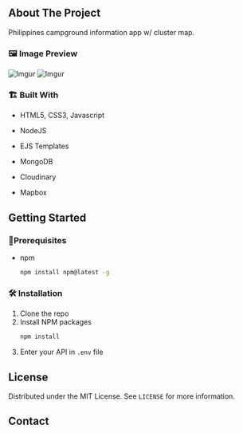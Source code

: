<!-- ABOUT THE PROJECT -->

## About The Project

<!-- [![Product Name Screen Shot][product-screenshot]](https://example.com) -->

Philippines campground information app w/ cluster map.

### 🖼️ Image Preview
![Imgur](https://i.imgur.com/S3V58nl.png)
![Imgur](https://i.imgur.com/RBxo3sS.png)

### 🏗️ Built With

- HTML5, CSS3, Javascript
- NodeJS
- EJS Templates

- MongoDB
- Cloudinary
- Mapbox

<!-- GETTING STARTED -->

## Getting Started

<!-- This is an example of how you may give instructions on setting up your project locally.
To get a local copy up and running follow these simple example steps. -->

### 📝️Prerequisites

<!-- This is an example of how to list things you need to use the software and how to install them. -->

- npm
  ```sh
  npm install npm@latest -g
  ```

### 🛠️ Installation

1. Clone the repo
2. Install NPM packages
   ```sh
   npm install
   ```
3. Enter your API in `.env` file

<!-- LICENSE -->

## License

Distributed under the MIT License. See `LICENSE` for more information.

<!-- CONTACT -->

## Contact

<!-- Your Name - [@your_twitter](https://twitter.com/your_username) - email@example.com -->

<!-- Project Link: [https://github.com/your_username/repo_name](https://github.com/your_username/repo_name) -->

